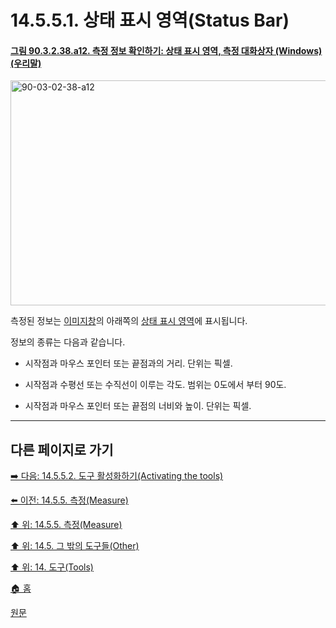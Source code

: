# 14.5.5.1. 상태 표시 영역(Status Bar)

<a id="90-03-02-38-a12"></a>

#### [그림 90.3.2.38.a12. 측정 정보 확인하기: 상태 표시 영역, 측정 대화상자 (Windows) (우리말)](./90-03-02-38-measure.md#90-03-02-38-a12)
<img width="640" height="360" alt="90-03-02-38-a12" src="https://github.com/wonder13662/gimp/assets/15767104/3539c570-8d2b-4e56-b956-db226d78bcec">

측정된 정보는 [이미지창](./03-02-04-00-image-window.md)의 아래쪽의 [상태 표시 영역](./03-02-04-09-status-area.md)에 표시됩니다. 

정보의 종류는 다음과 같습니다.

- 시작점과 마우스 포인터 또는 끝점과의 거리. 단위는 픽셀.

- 시작점과 수평선 또는 수직선이 이루는 각도. 범위는 0도에서 부터 90도.

- 시작점과 마우스 포인터 또는 끝점의 너비와 높이. 단위는 픽셀.

***

## 다른 페이지로 가기

[➡️ 다음: 14.5.5.2. 도구 활성화하기(Activating the tools)](./14-05-05-02-activating_the_tool.md)

[⬅️ 이전: 14.5.5. 측정(Measure)](./14-05-05-00-measure.md)

[⬆️ 위: 14.5.5. 측정(Measure)](./14-05-05-00-measure.md)

[⬆️ 위: 14.5. 그 밖의 도구들(Other)](./14-05-00-other.md)

[⬆️ 위: 14. 도구(Tools)](./14-00-tools.md)

[🏠 홈](./00-home.md)

[원문](https://docs.gimp.org/2.10/ko/gimp-tool-measure.html#idm16858)